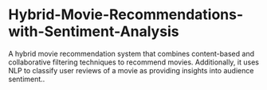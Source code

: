 # Hybrid-Movie-Recommendations-with-Sentiment-Analysis
A hybrid movie recommendation system that combines content-based and collaborative filtering techniques to recommend movies. Additionally, it uses NLP to classify user reviews of a movie as providing insights into audience sentiment..
